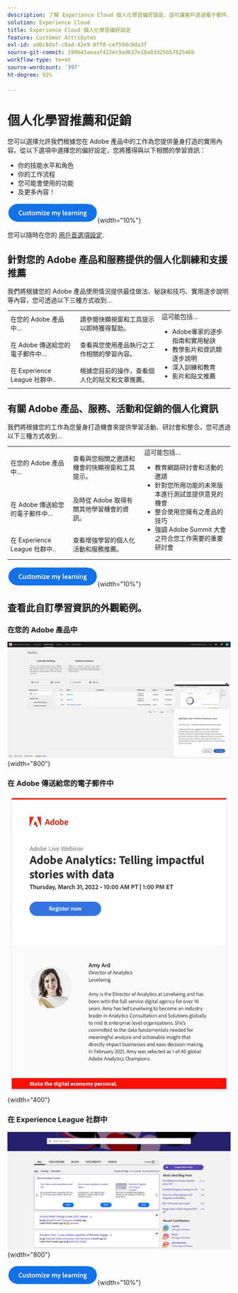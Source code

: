 ```yaml
---
description: 了解 Experience Cloud 個人化學習偏好設定。這可讓客戶透過電子郵件、在 Adobe Experience Cloud 產品中以及在 Adobe Experience League 社群中，收到根據其使用情況資料所提供的個人化幫助和促銷。
solution: Experience Cloud
title: Experience Cloud 個人化學習偏好設定
feature: Customer Attributes
exl-id: ad6c8daf-c8ad-42e9-8ff0-cef59dc0da3f
source-git-commit: 199643aeaaf422ec9ad637e18a03d25b5782546b
workflow-type: tm+mt
source-wordcount: '397'
ht-degree: 92%

---
```


# 個人化學習推薦和促銷

您可以選擇允許我們根據您在 Adobe 產品中的工作為您提供量身打造的實用內容。從以下選項中選擇您的偏好設定，您將獲得與以下相關的學習資訊：

* 你的技能水平和角色
* 你的工作流程
* 您可能會使用的功能
* 及更多內容！

[![](assets/personalized-learning-customize-learning-button.png)](https://experience.adobe.com/?shell_forceuserconsent=true#/home){width="10%"}


您可以隨時在您的 [用戶首選項設定](https://experience.adobe.com/preferences/).





## 針對您的 Adobe 產品和服務提供的個人化訓練和支援推薦

我們將根據您的 Adobe 產品使用情況提供最佳做法、秘訣和技巧、實用逐步說明等內容，您可透過以下三種方式收到...

<table>
<tbody>
  <tr>
    <td>在您的 Adobe 產品中...<br></td>
    <td>請參閱快顯視窗和工具提示以即時獲得幫助。</td>
    <td rowspan="3">這可能包括... <ul><li>Adobe專家的逐步指南和實用秘訣</li> 
    <li>教學影片和資訊類逐步說明</li> 
    <li>深入訓練和教育</li> 
    <li>影片和貼文推薦</li>
    </ul></td>
  </tr>
  <tr>
    <td>在 Adobe 傳送給您的電子郵件中...</td>
    <td>查看與您使用產品執行之工作相關的學習內容。</td>
  </tr>
  <tr>
    <td>在 Experience League 社群中..</td>
    <td>根據您目前的操作，查看個人化的貼文和文章推薦。</td>
  </tr>
</tbody>
</table>



## 有關 Adobe 產品、服務、活動和促銷的個人化資訊

我們將根據您的工作為您量身打造機會來提供學習活動、研討會和整合，您可透過以下三種方式收到...

<table>
<tbody>
  <tr>
    <td>在您的 Adobe 產品中...<br></td>
    <td>查看與您相關之邀請和機會的快顯視窗和工具提示。</td>
    <td rowspan="3">這可能包括... <ul>
    <li>教育網路研討會和活動的邀請</li> 
    <li>針對您所用功能的未來版本進行測試並提供意見的機會</li>
    <li>整合使用您擁有之產品的技巧</li> 
    <li>強調 Adobe Summit 大會之符合您工作需要的重要研討會</li>
    </ul></td>
  </tr>
  <tr>
    <td>在 Adobe 傳送給您的電子郵件中...</td>
    <td>及時從 Adobe 取得有關其他學習機會的資訊。</td>
  </tr>
  <tr>
    <td>在 Experience League 社群中..</td>
    <td>查看增強學習的個人化活動和服務推薦。</td>
  </tr>
</tbody>
</table>


[![](assets/personalized-learning-customize-learning-button.png)](https://experience.adobe.com/?shell_forceuserconsent=true#/home){width="10%"}




## 查看此自訂學習資訊的外觀範例。


### 在您的 Adobe 產品中

![](assets/personalized-learning-in-product.gif){width="800"}



### 在 Adobe 傳送給您的電子郵件中

![](assets/personalized-learning-email.png){width="400"}



### 在 Experience League 社群中

![](assets/personalized-learning-communities.png){width="800"}



[![](assets/personalized-learning-customize-learning-button.png)](https://experience.adobe.com/?shell_forceuserconsent=true#/home){width="10%"}
